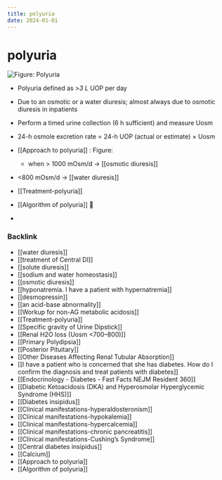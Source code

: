 ```yaml
---
title: polyuria
date: 2024-01-01
---
```


# polyuria

![ Figure: Polyuria](https://i.imgur.com/anCtyvI.png)

- Polyuria defined as >_3 L_ UOP per day
- Due to an osmotic or a water diuresis; almost always due to osmotic diuresis in inpatients
- Perform a timed urine collection (6 h sufficient) and measure Uosm
- 24-h osmole excretion rate = 24-h UOP (actual or estimate) × Uosm
- [[Approach to polyuria]] : Figure:

  - when > 1000 mOsm/d → [[osmotic diuresis]]

- <800 mOsm/d → [[water diuresis]]

- [[Treatment-polyuria]]
- [[Algorithm of polyuria]] 󰒗
- 


### Backlink

- [[water diuresis]] 
- [[treatment of Central DI]] 
- [[solute diuresis]] 
- [[sodium and water homeostasis]] 
- [[osmotic diuresis]] 
- [[hyponatremia. I have a patient with hypernatremia]] 
- [[desmopressin]] 
- [[an acid-base abnormality]] 
- [[Workup for non-AG metabolic acidosis]] 
- [[Treatment-polyuria]] 
- [[Specific gravity of Urine Dipstick]] 
- [[Renal H2O loss (Uosm <700–800)]] 
- [[Primary Polydipsia]] 
- [[Posterior Pituitary]] 
- [[Other Diseases Affecting Renal Tubular Absorption]] 
- [[I have a patient who is concerned that she has diabetes. How do I confirm the diagnosis and treat patients with diabetes]] 
- [[Endocrinology - Diabetes - Fast Facts  NEJM Resident 360]] 
- [[Diabetic Ketoacidosis (DKA) and Hyperosmolar Hyperglycemic Syndrome (HHS)]] 
- [[Diabetes insipidus]] 
- [[Clinical manifestations-hyperaldosteronism]] 
- [[Clinical manifestations-hypokalemia]] 
- [[Clinical manifestations-hypercalcemia]] 
- [[Clinical manifestations-chronic pancreatitis]] 
- [[Clinical manifestations-Cushing’s Syndrome]] 
- [[Central diabetes insipidus]] 
- [[Calcium]] 
- [[Approach to polyuria]] 
- [[Algorithm of polyuria]] 
